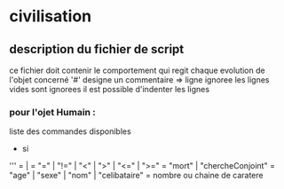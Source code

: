 # civilisation


## description du fichier de script
ce fichier doit contenir le comportement qui regit chaque evolution de l'objet concerné
'#' designe un commentaire => ligne ignoree
les lignes vides sont ignorees
il est possible d'indenter les lignes

### pour l'ojet Humain :
liste des commandes disponibles 
- si <item> <opTest> <item> <commande>

'''
<item> = <variable> | <valeur>
<opTest> = "=" | "!=" | "<" | ">" | "<=" | ">="
<commande> = "mort" | "chercheConjoint"
<Variable> = "age" | "sexe" | "nom" | "celibataire"
<valeur> = nombre ou chaine de caratere